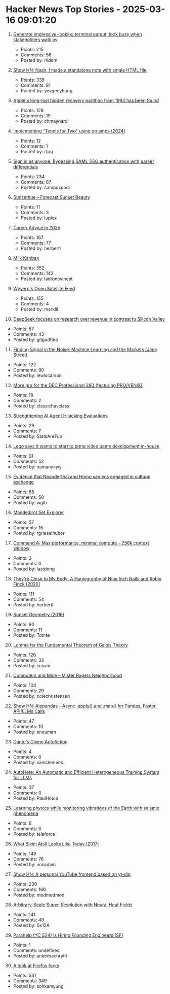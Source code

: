# Hacker News Top Stories - 2025-03-16 09:01:20

1. [Generate impressive-looking terminal output, look busy when stakeholders walk by](https://github.com/giacomo-b/rust-stakeholder)
   - Points: 215
   - Comments: 56
   - Posted by: riidom

2. [Show HN: Nash, I made a standalone note with single HTML file](https://keepworking.github.io/nash/)
   - Points: 339
   - Comments: 81
   - Posted by: yevgenyhong

3. [Apple's long-lost hidden recovery partition from 1994 has been found](https://www.downtowndougbrown.com/2025/03/apples-long-lost-hidden-recovery-partition-from-1994-has-been-found/)
   - Points: 129
   - Comments: 19
   - Posted by: chmaynard

4. [Implementing "Tennis for Two" using op amps (2024)](https://blog.qiqitori.com/2024/08/implementing-tennis-for-two-using-op-amps/)
   - Points: 12
   - Comments: 1
   - Posted by: rtpg

5. [Sign in as anyone: Bypassing SAML SSO authentication with parser differentials](https://github.blog/security/sign-in-as-anyone-bypassing-saml-sso-authentication-with-parser-differentials/)
   - Points: 234
   - Comments: 87
   - Posted by: campuscodi

6. [Sunsethue – Forecast Sunset Beauty](https://sunsethue.com/)
   - Points: 11
   - Comments: 3
   - Posted by: luplex

7. [Career Advice in 2025](https://lethain.com/career-advice-2025/)
   - Points: 167
   - Comments: 77
   - Posted by: herbertl

8. [Milk Kanban](https://brodzinski.com/2025/03/milk-kanban.html)
   - Points: 352
   - Comments: 142
   - Posted by: ladronevincet

9. [Wyvern's Open Satellite Feed](https://tech.marksblogg.com/wyvern-open-data-feed.html)
   - Points: 155
   - Comments: 4
   - Posted by: marklit

10. [DeepSeek focuses on research over revenue in contrast to Silicon Valley](https://www.ft.com/content/fb5c11bb-1d4b-465f-8283-451a19a3d425)
   - Points: 57
   - Comments: 43
   - Posted by: gitgudflea

11. [Finding Signal in the Noise: Machine Learning and the Markets (Jane Street)](https://signalsandthreads.com/finding-signal-in-the-noise/)
   - Points: 122
   - Comments: 90
   - Posted by: lewiscarson

12. [More pro for the DEC Professional 380 (featuring PRO/VENIX)](http://oldvcr.blogspot.com/2025/03/more-pro-for-dec-professional-380.html)
   - Points: 18
   - Comments: 2
   - Posted by: classichasclass

13. [Strengthening AI Agent Hijacking Evaluations](https://www.nist.gov/news-events/news/2025/01/technical-blog-strengthening-ai-agent-hijacking-evaluations)
   - Points: 29
   - Comments: 7
   - Posted by: StatsAreFun

14. [Lego says it wants to start to bring video game development in-house](https://www.videogameschronicle.com/news/lego-is-starting-to-bring-its-game-development-in-house-key-exec-says/)
   - Points: 91
   - Comments: 52
   - Posted by: namanyayg

15. [Evidence that Neanderthal and Homo sapiens engaged in cultural exchange](https://phys.org/news/2025-03-burials-compelling-evidence-neanderthal-homo.html)
   - Points: 85
   - Comments: 50
   - Posted by: wglb

16. [Mandelbrot Set Explorer](https://mandelbrot.site)
   - Points: 57
   - Comments: 16
   - Posted by: rgrieselhuber

17. [Command A: Max performance, minimal compute – 256k context window](https://cohere.com/blog/command-a)
   - Points: 3
   - Comments: 0
   - Posted by: lastdong

18. [They're Close to My Body: A Hagiography of Nine Inch Nails and Robin Finck (2020)](https://www.thewhitereview.org/feature/theyre-really-close-to-my-body/)
   - Points: 111
   - Comments: 54
   - Posted by: herbertl

19. [Sunset Geometry (2016)](https://www.shapeoperator.com/2016/12/12/sunset-geometry/)
   - Points: 90
   - Comments: 11
   - Posted by: Tomte

20. [Lemma for the Fundamental Theorem of Galois Theory](https://susam.net/lemma-for-ftgt.html)
   - Points: 126
   - Comments: 33
   - Posted by: susam

21. [Computers and Mice – Mister Rogers Neighborhood](https://misterrogers.org/episodes/computers-and-mice/)
   - Points: 104
   - Comments: 29
   - Posted by: colechristensen

22. [Show HN: Aiopandas – Async .apply() and .map() for Pandas, Faster API/LLMs Calls](https://github.com/telekinesis-inc/aiopandas)
   - Points: 47
   - Comments: 10
   - Posted by: eneuman

23. [Dante's Divine Autofiction](https://www.newstatesman.com/culture/books/book-of-the-day/2025/03/dantes-divine-autofiction)
   - Points: 4
   - Comments: 0
   - Posted by: samclemens

24. [AutoHete: An Automatic and Efficient Heterogeneous Training System for LLMs](https://arxiv.org/abs/2503.01890)
   - Points: 37
   - Comments: 0
   - Posted by: PaulHoule

25. [Learning physics while monitoring vibrations of the Earth with seismic phenomena](https://iopscience.iop.org/article/10.1088/1361-6404/ada1af)
   - Points: 6
   - Comments: 0
   - Posted by: teleforce

26. [What Bikini Atoll Looks Like Today (2017)](https://medium.com/stanford-magazine/stanford-research-on-effects-of-radioactivity-from-bikini-atoll-nuclear-tests-on-coral-and-crab-dna-48459144020c)
   - Points: 149
   - Comments: 76
   - Posted by: voxadam

27. [Show HN: A personal YouTube frontend based on yt-dlp](https://github.com/christian-fei/my-yt)
   - Points: 239
   - Comments: 160
   - Posted by: modmodmod

28. [Arbitrary-Scale Super-Resolution with Neural Heat Fields](https://therasr.github.io/)
   - Points: 141
   - Comments: 49
   - Posted by: 0x12A

29. [Parahelp (YC S24) Is Hiring Founding Engineers (SF)](https://www.ycombinator.com/companies/parahelp/jobs/PhUMEwg-founding-ai-engineer)
   - Points: 1
   - Comments: undefined
   - Posted by: ankerbachryhl

30. [A look at Firefox forks](https://lwn.net/Articles/1012453/)
   - Points: 537
   - Comments: 349
   - Posted by: sohkamyung

